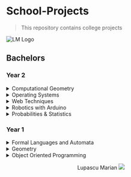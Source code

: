 
# School-Projects
> This repository contains college projects 

![LM Logo](https://github.com/marianlupascu/School-Projects/blob/master/Bachelors%20Year%202/Web%20Techniques/JS%20Project/img/LOGO%20LM.png?raw=true)
## Bachelors
### Year 2

<details><summary> Computational Geometry </summary>

* [Convex Hull Graham's Scan Andrews version](https://github.com/marianlupascu/School-Projects/tree/master/Bachelors%20Year%202/Computational%20Geometry/Convex%20Hull%20Graham%20Scan%20Andrews%20version) 

  `Java`  Graham's scan is a method of finding the convex hull of a finite set of points in the plane with time complexity O(n log n). The Andrews variant involves two-stage construction: first determine the infinitely superior convection (drawn with green, the final version and red what was tested) and the inferior convex winders (drawn in blue, the final version and in yellow what was tested and do not apatine the convex lower convex).
![](https://github.com/marianlupascu/School-Projects/blob/master/Bachelors%20Year%202/Computational%20Geometry/Convex%20Hull%20Graham%20Scan%20Andrews%20version/start.PNG?raw=true)
![](https://github.com/marianlupascu/School-Projects/blob/master/Bachelors%20Year%202/Computational%20Geometry/Convex%20Hull%20Graham%20Scan%20Andrews%20version/in%20work.PNG?raw=true)
![](https://github.com/marianlupascu/School-Projects/blob/master/Bachelors%20Year%202/Computational%20Geometry/Convex%20Hull%20Graham%20Scan%20Andrews%20version/final.PNG?raw=true)
  >Contributors:
  >  * Gorneanu Andrei
  >  * Dospra Cristian
</details>

<details><summary> Operating Systems </summary>

* [Round-Robin-Scheduler](https://github.com/marianlupascu/School-Projects/tree/master/Bachelors%20Year%202/Operating%20Systems/Round-Robin-Scheduler) 

  `C`  To schedule processes fairly, a **round-robin scheduler** generally employs time-sharing, giving each job a time slot or quantum (its allowance of CPU time), and interrupting the job if it is not completed by then. The job is resumed next time a time slot is assigned to that process. If the process terminates or changes its state to waiting during its attributed time quantum, the scheduler selects the first process in the ready queue to execute. In the absence of time-sharing, or if the quanta were large relative to the sizes of the jobs, a process that produced large jobs would be favoured over other processes.

  Round-robin algorithm is starvatin-free and a pre-emptive algorithm as the scheduler forces the process out of the CPU once the time quota expires. We have predefined three types of users for which quantum time differs depending on the importance: a user has 1000 clock beats while an administrator has 3000 clock beats
![](https://github.com/marianlupascu/School-Projects/blob/master/Bachelors%20Year%202/Operating%20Systems/Round-Robin-Scheduler/start.PNG?raw=true)
![](https://github.com/marianlupascu/School-Projects/blob/master/Bachelors%20Year%202/Operating%20Systems/Round-Robin-Scheduler/final.PNG?raw=true)
  >Contributors:
  >  * Costan Miriam
  >  * Gorneanu Andrei
</details>

<details><summary> Web Techniques </summary>

* [Site to buy / download movies](https://github.com/marianlupascu/School-Projects/tree/master/Bachelors%20Year%202/Web%20Techniques/CSS%20Project) 

  `HTML + CSS`  A site to download / buy movies on subscriptions. At the moment, he has just a description and details for only eight fime.
![](https://github.com/marianlupascu/School-Projects/blob/master/Bachelors%20Year%202/Web%20Techniques/CSS%20Project/screenshots/header.PNG?raw=true)
![](https://github.com/marianlupascu/School-Projects/blob/master/Bachelors%20Year%202/Web%20Techniques/CSS%20Project/screenshots/about.PNG?raw=true)
![](https://github.com/marianlupascu/School-Projects/blob/master/Bachelors%20Year%202/Web%20Techniques/CSS%20Project/screenshots/movies.PNG?raw=true)
![](https://github.com/marianlupascu/School-Projects/blob/master/Bachelors%20Year%202/Web%20Techniques/CSS%20Project/screenshots/pricing.PNG?raw=true)
![](https://github.com/marianlupascu/School-Projects/blob/master/Bachelors%20Year%202/Web%20Techniques/CSS%20Project/screenshots/contact.PNG?raw=true)
![](https://github.com/marianlupascu/School-Projects/blob/master/Bachelors%20Year%202/Web%20Techniques/CSS%20Project/screenshots/1movie.PNG?raw=true)

* [Game with MARVEL characters](https://github.com/marianlupascu/School-Projects/tree/master/Bachelors%20Year%202/Web%20Techniques/JS%20Project)

  `javascript` The game contains five levels, each of which is related to a Marvel series movie. The protagonist is Emma Frost. The objective of the game is to pass all 5 levels. In each level you can draw positive characters from the top right of the game, only if the negative character is from that movie (for example, if you are level 1 - which is related to Spider Man - then you can shoot Spider Man and il you can place anywhere you want in the game space, be careful that there are more favorable places than others, if you try to shoot character other than the level you will not be left.). Positive characters drawn from the window where they are cycling random films have the ability to automatically shoot the antagonist with a nuclear weapon. And the player can lightning with more damage than the atomic weapon of positive characters. You know that every thundering lightning consumes you out of life, and any contact with the negative character is eating your life. 
![](https://github.com/marianlupascu/School-Projects/blob/master/Bachelors%20Year%202/Web%20Techniques/JS%20Project/screenshots/menu.PNG?raw=true)
![](https://github.com/marianlupascu/School-Projects/blob/master/Bachelors%20Year%202/Web%20Techniques/JS%20Project/screenshots/game.PNG?raw=true)
![](https://github.com/marianlupascu/School-Projects/blob/master/Bachelors%20Year%202/Web%20Techniques/JS%20Project/screenshots/credits.PNG?raw=true)
![](https://github.com/marianlupascu/School-Projects/blob/master/Bachelors%20Year%202/Web%20Techniques/JS%20Project/screenshots/options.PNG?raw=true)
![](https://github.com/marianlupascu/School-Projects/blob/master/Bachelors%20Year%202/Web%20Techniques/JS%20Project/screenshots/tutorial.PNG?raw=true)
</details>

<details><summary> Robotics with Arduino </summary>

* [M&M Sorter](https://github.com/marianlupascu/School-Projects/tree/master/Bachelors%20Year%202/Robotics%20with%20Arduino/M%26M%20Sorter)

  `Arduino` Initially, colored candies are held in a charger and fall in turn (they are taken over by a stepper-motor).
Then it is analyzed by the color sensor that detects its color.
Then the servomotor picks up the candy, rotates to the candy color container.
Sorting is done in 2 stages, namely: the first stage, which involves the sorting of yellow and brown colors, and the remaining candy will be put in all the recipes, then if they are 5 consecutive rows in the color sensor the absence of the bumble beans can pass at Stage 2, alerting the user by moving the redistribution bridge of the candy 5 times. Step 2 involves sorting the other three colors: red, green and blue. :boom:
	<div style="float: left;">
  <img src="https://github.com/marianlupascu/School-Projects/blob/master/Bachelors%20Year%202/Robotics%20with%20Arduino/M&M%20Sorter/4.jpg?raw=true" width="50%"/>
  <img src="https://github.com/marianlupascu/School-Projects/blob/master/Bachelors%20Year%202/Robotics%20with%20Arduino/M&M%20Sorter/5.jpg?raw=true" width="50%"/>
	</div>

	<div style="float: left;">
  <img src="https://github.com/marianlupascu/School-Projects/blob/master/Bachelors%20Year%202/Robotics%20with%20Arduino/M&M%20Sorter/6.jpg?raw=true" width="100%"/>
</div>
	
	<div style="float: left;">
  <img src="https://github.com/marianlupascu/School-Projects/blob/master/Bachelors%20Year%202/Robotics%20with%20Arduino/M&M%20Sorter/1.jpg?raw=true" width="33.3%"/>
  <img src="https://github.com/marianlupascu/School-Projects/blob/master/Bachelors%20Year%202/Robotics%20with%20Arduino/M&M%20Sorter/2.jpg?raw=true" width="33.3%"/>
  <img src="https://github.com/marianlupascu/School-Projects/blob/master/Bachelors%20Year%202/Robotics%20with%20Arduino/M&M%20Sorter/3.jpg?raw=true" width="33.3%"/>
</div>

* [Led matrix Game](https://github.com/marianlupascu/School-Projects/tree/master/Bachelors%20Year%202/Robotics%20with%20Arduino/Led%20matrix)

  `Arduino` The game is a deviation from Flappy Bird. There are only 9 levels + level 10 in which the boss comes. A level ranging from 1 min to 3-4 mins at the last level that keeps the boss up until all his life is consumed. The boss is invincible, the goal is to survive as long as the score is gathered with the Euclidean distance from bird to boss.
Well, the start is input from the user, the joystick selects rules, credits or start-game. The end will be the same: at the end it shows the information about how it was played (score, lives, level) and this information disappears with a user input. He has difficulty, lives and score.
![](https://github.com/marianlupascu/School-Projects/blob/master/Bachelors%20Year%202/Robotics%20with%20Arduino/Led%20matrix/img1.jpg?raw=true)
![](https://github.com/marianlupascu/School-Projects/blob/master/Bachelors%20Year%202/Robotics%20with%20Arduino/Led%20matrix/img2.jpg?raw=true)
![](https://github.com/marianlupascu/School-Projects/blob/master/Bachelors%20Year%202/Robotics%20with%20Arduino/Led%20matrix/img3.jpg?raw=true)
</details>

<details><summary> Probabilities & Statistics </summary>

* [Modelling Linear Regression](https://github.com/marianlupascu/School-Projects/tree/master/Bachelors%20Year%202/Probabilities%20%26%20Statistics/Modelling%20Linear%20Regression)

  `R`Using the Cars93 dataset in the MASS library, we implement a linear regression model. We estimate the regression parameters and comment on the results. We apply three methods to evaluate the accuracy of the model and make a prediction.
  >Contributors:
  >  * Banu Alexandru
  >  * Costan Miriam

* [Representation and Interpretation of Student, Fisher and chi-square ](https://github.com/marianlupascu/School-Projects/tree/master/Bachelors%20Year%202/Probabilities%20%26%20Statistics/Representation%20and%20Interpretation%20of%20Student%2C%20Fisher%20and%20chi-square%20distributions)

  `R` Graphic representation for probability density and distribution function for a set of parameters for Student, Fisher and Chi-square distributions, indicating their properties and then testing statistical assumptions.
  >Contributors:
  >  * Banu Alexandru
  >  * Costan Miriam
  
* [Others ](https://github.com/marianlupascu/School-Projects/tree/master/Bachelors%20Year%202/Probabilities%20%26%20Statistics)
</details>

### Year 1

<details><summary> Formal Languages and Automata </summary>

* [Chomsky Normal Form](https://github.com/marianlupascu/School-Projects/tree/master/Bachelors%20Year%201/Formal%20Languages%20and%20Automata/Chomsky%20Normal%20Form) 

  `C++`  Transform a Context-free grammar into it is **Chomsky Normal Form (CNF)**, in four steps.
* [CYK Parsing](https://github.com/marianlupascu/School-Projects/tree/master/Bachelors%20Year%201/Formal%20Languages%20and%20Automata/CYK%20Parsing%20-Cocke-Younger-Kasami)

  `C++` The **Cocke–Younger–Kasami** algorithm (alternatively called **CYK**, or **CKY**) is a parsing algorithm for context-free grammars, named after its inventors, John Cocke, Daniel Younger and Tadao Kasami. It employs bottom-up parsing and dynamic programming. The algorithm requires the context-free grammar to be rendered into Chomsky normal form (CNF), because it tests for possibilities to split the current sequence in half. Any context-free grammar that does not generate the extineiden 27 production rules of the forms ![](https://wikimedia.org/api/rest_v1/media/math/render/svg/13dc432701b1477bc9ba32b0d71c58ecf2d44d9e)  and ![](https://wikimedia.org/api/rest_v1/media/math/render/svg/d006db33dce212be6b03190185ee63f78a27a055).  
![](https://github.com/marianlupascu/School-Projects/blob/master/Bachelors%20Year%201/Formal%20Languages%20and%20Automata/CYK%20Parsing%20-Cocke-Younger-Kasami/CYK-Parsing.PNG?raw=true)
  >Grammar is :
  >
  >S->AB | BC
  >
  >A->BA | a
  >
  >B->CC | b
  >
  >C->AB | a
* [DFA Minimal](https://github.com/marianlupascu/School-Projects/tree/master/Bachelors%20Year%201/Formal%20Languages%20and%20Automata/DFA%20Minimal)

  `C++` For any given DFA **A**, we can build a DFA **A′** that accepts the same language using the minimum number of states needed. Since **A** has more states than **A′**, we need to figure out which states we have to remove.
* [Others](https://github.com/marianlupascu/School-Projects/tree/master/Bachelors%20Year%201/Formal%20Languages%20and%20Automata)
</details>

<details><summary> Geometry </summary>

* [Gauss Elimination Method Algorithm](https://github.com/marianlupascu/School-Projects/tree/master/Bachelors%20Year%201/Geometry/Gauss%20Elimination%20Method%20Algorithm)

  `C++` The Gauss Elimination Method Algorithm has as input a 2 nd polynomial in n variables represented as a matrix and has as output the square shape of this polynomial.
![](https://github.com/marianlupascu/School-Projects/blob/master/Bachelors%20Year%201/Geometry/Gauss%20Elimination%20Method%20Algorithm/Gauss_method.PNG?raw=true)
* [Gram-Schmidt Process Algorithm](https://github.com/marianlupascu/School-Projects/tree/master/Bachelors%20Year%201/Geometry/Gram-Schmidt%20Process%20Algorithm)

  `C++` Gram–Schmidt process is a method for orthonormalising a set of vectors in an inner product space, most commonly the Euclidean space Rn equipped with the standard inner product. The Gram–Schmidt process takes a finite, linearly independent set S = {v1, ..., vk} for k ≤ n and generates an orthogonal set S′ = {u1, ..., uk} that spans the same k-dimensional subspace of R^n  as S
![](https://github.com/marianlupascu/School-Projects/blob/master/Bachelors%20Year%201/Geometry/Gram-Schmidt%20Process%20Algorithm/Gram-Schmidt.PNG?raw=true)
</details>

<details><summary> Object Oriented Programming </summary>

* [Chess-Game](https://github.com/marianlupascu/Chess-Game)

  `C++` A simple chess game made in C ++. For graphics, an SDL library was used.
![](https://github.com/marianlupascu/School-Projects/blob/master/Bachelors%20Year%201/Object%20Oriented%20Programming/Chess-Game/screenshots/start.PNG?raw=true)
![](https://github.com/marianlupascu/School-Projects/blob/master/Bachelors%20Year%201/Object%20Oriented%20Programming/Chess-Game/screenshots/in%20play.PNG?raw=true)
![](https://github.com/marianlupascu/School-Projects/blob/master/Bachelors%20Year%201/Object%20Oriented%20Programming/Chess-Game/screenshots/when%20in%20chess.PNG?raw=true)
![](https://github.com/marianlupascu/School-Projects/blob/master/Bachelors%20Year%201/Object%20Oriented%20Programming/Chess-Game/screenshots/mat.PNG?raw=true)
  >Contributors:
  >  * Cheval Horatiu Andrei
  >  * Gorneanu Andrei
* [Others](https://github.com/marianlupascu/School-Projects/tree/master/Bachelors%20Year%201/Object%20Oriented%20Programming)
</details>

<p align="center">
	<span>Lupascu Marian </span> <img src="https://github.com/marianlupascu/School-Projects/blob/master/Bachelors%20Year%202/Web%20Techniques/CSS%20Project/img/mini-logo.png?raw=true">
</p>

